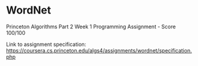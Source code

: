 # WordNet

Princeton Algorithms Part 2 Week 1 Programming Assignment - Score 100/100

Link to assignment specification: https://coursera.cs.princeton.edu/algs4/assignments/wordnet/specification.php
